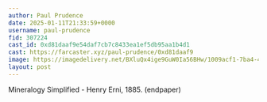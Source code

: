 ```yaml
---
author: Paul Prudence
date: 2025-01-11T21:33:59+0000
username: paul-prudence
fid: 307224
cast_id: 0xd81daaf9e54daf7cb7c8433ea1ef5db95aa1b4d1
cast: https://farcaster.xyz/paul-prudence/0xd81daaf9
image: https://imagedelivery.net/BXluQx4ige9GuW0Ia56BHw/1009acf1-7ba4-4a0f-6fa2-2e15e6420300/original
layout: post
---
```


Mineralogy Simplified - Henry Erni, 1885. (endpaper)

<img src='https://imagedelivery.net/BXluQx4ige9GuW0Ia56BHw/1009acf1-7ba4-4a0f-6fa2-2e15e6420300/original' alt='' referrerpolicy='no-referrer'/>
